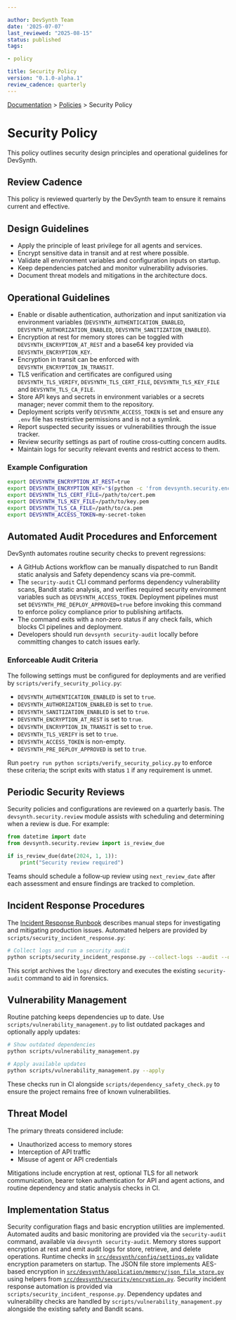 ```yaml
---

author: DevSynth Team
date: '2025-07-07'
last_reviewed: "2025-08-15"
status: published
tags:

- policy

title: Security Policy
version: "0.1.0-alpha.1"
review_cadence: quarterly
---
```

<div class="breadcrumbs">
<a href="../index.md">Documentation</a> &gt; <a href="index.md">Policies</a> &gt; Security Policy
</div>

# Security Policy

This policy outlines security design principles and operational guidelines for DevSynth.

## Review Cadence

This policy is reviewed quarterly by the DevSynth team to ensure it remains current and effective.

## Design Guidelines

- Apply the principle of least privilege for all agents and services.
- Encrypt sensitive data in transit and at rest where possible.
- Validate all environment variables and configuration inputs on startup.
- Keep dependencies patched and monitor vulnerability advisories.
- Document threat models and mitigations in the architecture docs.


## Operational Guidelines

- Enable or disable authentication, authorization and input sanitization via environment variables (`DEVSYNTH_AUTHENTICATION_ENABLED`, `DEVSYNTH_AUTHORIZATION_ENABLED`, `DEVSYNTH_SANITIZATION_ENABLED`).
- Encryption at rest for memory stores can be toggled with `DEVSYNTH_ENCRYPTION_AT_REST` and a base64 key provided via `DEVSYNTH_ENCRYPTION_KEY`.
- Encryption in transit can be enforced with `DEVSYNTH_ENCRYPTION_IN_TRANSIT`.
- TLS verification and certificates are configured using `DEVSYNTH_TLS_VERIFY`, `DEVSYNTH_TLS_CERT_FILE`, `DEVSYNTH_TLS_KEY_FILE` and `DEVSYNTH_TLS_CA_FILE`.
- Store API keys and secrets in environment variables or a secrets manager; never commit them to the repository.
- Deployment scripts verify `DEVSYNTH_ACCESS_TOKEN` is set and ensure any `.env` file has restrictive permissions and is not a symlink.
- Report suspected security issues or vulnerabilities through the issue tracker.
- Review security settings as part of routine cross‑cutting concern audits.
- Maintain logs for security relevant events and restrict access to them.


### Example Configuration

```bash
export DEVSYNTH_ENCRYPTION_AT_REST=true
export DEVSYNTH_ENCRYPTION_KEY="$(python -c 'from devsynth.security.encryption import generate_key; print(generate_key())')"
export DEVSYNTH_TLS_CERT_FILE=/path/to/cert.pem
export DEVSYNTH_TLS_KEY_FILE=/path/to/key.pem
export DEVSYNTH_TLS_CA_FILE=/path/to/ca.pem
export DEVSYNTH_ACCESS_TOKEN=my-secret-token
```

## Automated Audit Procedures and Enforcement

DevSynth automates routine security checks to prevent regressions:

- A GitHub Actions workflow can be manually dispatched to run Bandit static
  analysis and Safety dependency scans via pre-commit.
- The `security-audit` CLI command performs dependency vulnerability scans,
  Bandit static analysis, and verifies required security environment variables
  such as `DEVSYNTH_ACCESS_TOKEN`. Deployment pipelines must set
  `DEVSYNTH_PRE_DEPLOY_APPROVED=true` before invoking this command to enforce
  policy compliance prior to publishing artifacts.
- The command exits with a non‑zero status if any check fails, which blocks CI
  pipelines and deployment.
- Developers should run `devsynth security-audit` locally before committing
  changes to catch issues early.

### Enforceable Audit Criteria

The following settings must be configured for deployments and are verified by
`scripts/verify_security_policy.py`:

- `DEVSYNTH_AUTHENTICATION_ENABLED` is set to `true`.
- `DEVSYNTH_AUTHORIZATION_ENABLED` is set to `true`.
- `DEVSYNTH_SANITIZATION_ENABLED` is set to `true`.
- `DEVSYNTH_ENCRYPTION_AT_REST` is set to `true`.
- `DEVSYNTH_ENCRYPTION_IN_TRANSIT` is set to `true`.
- `DEVSYNTH_TLS_VERIFY` is set to `true`.
- `DEVSYNTH_ACCESS_TOKEN` is non-empty.
- `DEVSYNTH_PRE_DEPLOY_APPROVED` is set to `true`.

Run `poetry run python scripts/verify_security_policy.py` to enforce these
criteria; the script exits with status `1` if any requirement is unmet.

## Periodic Security Reviews

Security policies and configurations are reviewed on a quarterly basis. The
`devsynth.security.review` module assists with scheduling and determining when a
review is due. For example:

```python
from datetime import date
from devsynth.security.review import is_review_due

if is_review_due(date(2024, 1, 1)):
    print("Security review required")
```

Teams should schedule a follow‑up review using `next_review_date` after each
assessment and ensure findings are tracked to completion.

## Incident Response Procedures

The [Incident Response Runbook](../deployment/runbooks/incident_response.md)
describes manual steps for investigating and mitigating production issues.
Automated helpers are provided by `scripts/security_incident_response.py`:

```bash
# Collect logs and run a security audit
python scripts/security_incident_response.py --collect-logs --audit --output incident_$(date +%Y%m%d)
```

This script archives the `logs/` directory and executes the existing
`security-audit` command to aid in forensics.

## Vulnerability Management

Routine patching keeps dependencies up to date. Use
`scripts/vulnerability_management.py` to list outdated packages and optionally
apply updates:

```bash
# Show outdated dependencies
python scripts/vulnerability_management.py

# Apply available updates
python scripts/vulnerability_management.py --apply
```

These checks run in CI alongside `scripts/dependency_safety_check.py` to ensure
the project remains free of known vulnerabilities.

## Threat Model

The primary threats considered include:

- Unauthorized access to memory stores
- Interception of API traffic
- Misuse of agent or API credentials


Mitigations include encryption at rest, optional TLS for all network
communication, bearer token authentication for API and agent actions,
and routine dependency and static analysis checks in CI.
## Implementation Status
Security configuration flags and basic encryption utilities are implemented.
Automated audits and basic monitoring are provided via the
  `security-audit` command, available via `devsynth security-audit`.
Memory stores support encryption at rest and emit audit logs for store, retrieve,
and delete operations.
Runtime checks in [`src/devsynth/config/settings.py`](../../src/devsynth/config/settings.py)
validate encryption parameters on startup. The JSON file store implements
AES-based encryption in [`src/devsynth/application/memory/json_file_store.py`](../../src/devsynth/application/memory/json_file_store.py)
using helpers from [`src/devsynth/security/encryption.py`](../../src/devsynth/security/encryption.py).
Security incident response automation is provided via
`scripts/security_incident_response.py`. Dependency updates and vulnerability
checks are handled by `scripts/vulnerability_management.py` alongside the
existing safety and Bandit scans.
